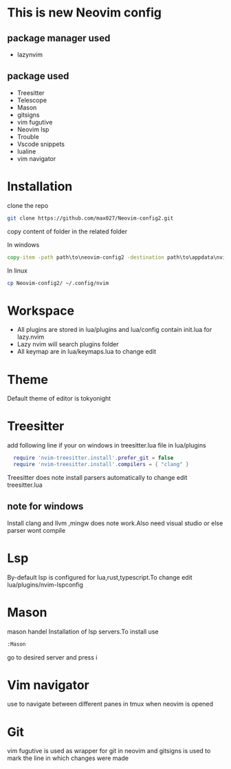 # This is new Neovim config 
## package manager used
*   lazynvim

## package used
* Treesitter
* Telescope
* Mason
* gitsigns
* vim fugutive
* Neovim lsp
* Trouble
* Vscode snippets
* lualine
* vim navigator

# Installation
clone the repo
```bash
git clone https://github.com/max027/Neovim-config2.git
```
copy content of folder in the related folder

In windows
```cmd
copy-item -path path\to\neovim-config2 -destination path\to\appdata\nvim -recurse -force
```
In linux
```bash
cp Neovim-config2/ ~/.config/nvim 
```

# Workspace
* All plugins are stored in lua/plugins and lua/config contain init.lua for lazy.nvim
* Lazy nvim will search plugins folder 
* All keymap are in lua/keymaps.lua to change edit 

# Theme
Default theme of editor is tokyonight

# Treesitter

add following line if your on windows in treesitter.lua file in lua/plugins
```lua
  require 'nvim-treesitter.install'.prefer_git = false
  require 'nvim-treesitter.install'.compilers = { "clang" }
```
Treesitter does note install parsers automatically to change edit treesitter.lua

## note for windows
Install clang and llvm ,mingw does note work.Also need visual studio or else parser wont compile


# Lsp
By-default lsp is configured for lua,rust,typescript.To change edit lua/plugins/nvim-lspconfig

# Mason 
mason handel Installation of lsp servers.To install use 
```bash
:Mason
```
go to desired server and press i

# Vim navigator
use to navigate between different panes in tmux when neovim is opened


# Git
vim fugutive is used as wrapper for git in neovim and gitsigns is used to mark the line in which changes were
made
